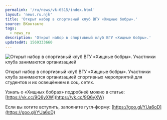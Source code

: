 ```yaml
---
permalink: '/ru/news/vk-6515/index.html'
layout: 'news.ru.njk'
title: 'Открыт набор в спортивный клуб ВГУ «Хищные бобры».'
source: ВКонтакте
tags:
  - news_ru
description: 'Открыт набор в спортивный клуб ВГУ «Хищные бобры».'
updatedAt: 1569333660
---
```

![Открыт набор в спортивный клуб ВГУ «Хищные бобры». Участники клуба занимаются организацией](https://sun9-74.userapi.com/impf/c855336/v855336078/104ac9/pozX74z2mm8.jpg?size=1280x720&quality=96&proxy=1&sign=7152bb355c31c2f9f15d4e4a1e177831&c_uniq_tag=ix7MopXDOZrosDxDePYvtoc0Ytqm_tg-6xZamb4ekz8&type=album)

Открыт набор в спортивный клуб ВГУ «Хищные бобры». Участники клуба занимаются организацией спортивных мероприятий для студентов и их освещёнием в соц. сетях.

Узнать о «Хищных бобрах» подробнеё можно в статье: [https://vk.cc/9Q6yXW](https://vk.cc/9Q6yXW)

Если вы хотите вступить, заполните гугл-форму: [https://goo.gl/YUa6oD](https://goo.gl/YUa6oD)
